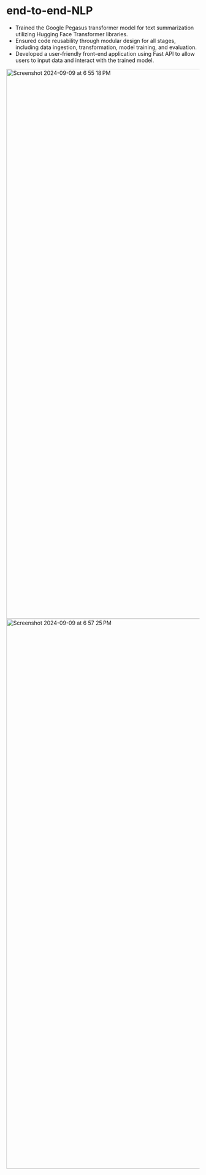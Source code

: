 # end-to-end-NLP

- Trained the Google Pegasus transformer model for text summarization utilizing Hugging Face Transformer libraries.
- Ensured code reusability through modular design for all stages, including data ingestion, transformation, model training, and evaluation.
- Developed a user-friendly front-end application using Fast API to allow users to input data and interact with the trained model.

<img width="1434" alt="Screenshot 2024-09-09 at 6 55 18 PM" src="https://github.com/user-attachments/assets/1d1ec7bb-a1e9-48bb-8a90-788c484e9731">

<img width="1434" alt="Screenshot 2024-09-09 at 6 57 25 PM" src="https://github.com/user-attachments/assets/da0d0de5-5f31-4827-a1bb-cd84d2c09b4a">
